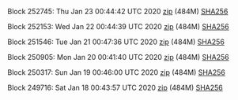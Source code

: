 Block 252745: Thu Jan 23 00:44:42 UTC 2020 [zip](https://dash-bootstrap.ams3.digitaloceanspaces.com/testnet/2020-01-23/bootstrap.dat.zip) (484M) [SHA256](https://dash-bootstrap.ams3.digitaloceanspaces.com/testnet/2020-01-23/sha256.txt)

Block 252153: Wed Jan 22 00:44:39 UTC 2020 [zip](https://dash-bootstrap.ams3.digitaloceanspaces.com/testnet/2020-01-22/bootstrap.dat.zip) (484M) [SHA256](https://dash-bootstrap.ams3.digitaloceanspaces.com/testnet/2020-01-22/sha256.txt)

Block 251546: Tue Jan 21 00:47:36 UTC 2020 [zip](https://dash-bootstrap.ams3.digitaloceanspaces.com/testnet/2020-01-21/bootstrap.dat.zip) (484M) [SHA256](https://dash-bootstrap.ams3.digitaloceanspaces.com/testnet/2020-01-21/sha256.txt)

Block 250905: Mon Jan 20 00:41:40 UTC 2020 [zip](https://dash-bootstrap.ams3.digitaloceanspaces.com/testnet/2020-01-20/bootstrap.dat.zip) (484M) [SHA256](https://dash-bootstrap.ams3.digitaloceanspaces.com/testnet/2020-01-20/sha256.txt)

Block 250317: Sun Jan 19 00:46:00 UTC 2020 [zip](https://dash-bootstrap.ams3.digitaloceanspaces.com/testnet/2020-01-19/bootstrap.dat.zip) (484M) [SHA256](https://dash-bootstrap.ams3.digitaloceanspaces.com/testnet/2020-01-19/sha256.txt)

Block 249716: Sat Jan 18 00:43:57 UTC 2020 [zip](https://dash-bootstrap.ams3.digitaloceanspaces.com/testnet/2020-01-18/bootstrap.dat.zip) (484M) [SHA256](https://dash-bootstrap.ams3.digitaloceanspaces.com/testnet/2020-01-18/sha256.txt)
